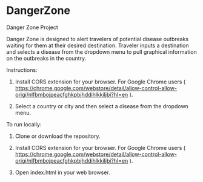 # DangerZone
Danger Zone Project

Danger Zone is designed to alert travelers of potential disease outbreaks waiting for them at their desired destination. Traveler inputs a destination and selects a disease from the dropdown menu to pull graphical information on the outbreaks in the country.

Instructions:

1) Install CORS extension for your browser. For Google Chrome users ( https://chrome.google.com/webstore/detail/allow-control-allow-origi/nlfbmbojpeacfghkpbjhddihlkkiljbi?hl=en ).

2) Select a country or city and then select a disease from the dropdown menu.


To run locally:

1) Clone or download the repository.

2) Install CORS extension for your browser. For Google Chrome users ( https://chrome.google.com/webstore/detail/allow-control-allow-origi/nlfbmbojpeacfghkpbjhddihlkkiljbi?hl=en ).

3) Open index.html in your web browser.